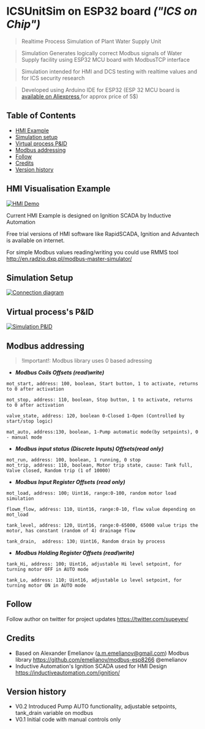 # ICSUnitSim on ESP32 board *("ICS on Chip")*

> Realtime Process Simulation of Plant Water Supply Unit

> Simulation Generates logically correct Modbus signals of Water Supply facility using ESP32 MCU board with ModbusTCP interface

> Simulation intended for HMI and DCS testing with realtime values and for ICS security research

> Developed using Arduino IDE for ESP32 (ESP 32 MCU board is <a href="https://www.aliexpress.com/wholesale?catId=0&initiative_id=SB_20200516160605&SearchText=esp32">available on Aliexpress </a> for approx price of 5$)


## Table of Contents

- [HMI Example](#HMI)
- [Simulation setup](#Simulation)
- [Virtual process P&ID](#Virtual)
- [Modbus addressing](#Modbus)
- [Follow](#Follow)
- [Credits](#Credits)
- [Version history](#Version)

## HMI Visualisation Example

<a href="https://github.com/akiUp/ICSUnitSim"><img src="https://github.com/akiUp/ICSUnitSim/blob/master/v02/img/ICSonChip.gif" title="HMI demo" alt="HMI Demo"></a>

Current HMI Example is designed on Ignition SCADA by Inductive Automation

Free trial versions of HMI software like RapidSCADA, Ignition and Advantech is available on internet.

For simple Modbus values reading/writing you could use RMMS tool http://en.radzio.dxp.pl/modbus-master-simulator/ 

## Simulation Setup

<a href="https://github.com/akiUp/ICSUnitSim"><img src="https://github.com/akiUp/ICSUnitSim/blob/master/Simulation%20diagram.png" title="Connection diagram" alt="Connection diagram"></a>

## Virtual process's P&ID

<a href="https://github.com/akiUp/ICSUnitSim"><img src="https://github.com/akiUp/ICSUnitSim/blob/master/v02/img/ICSUnitSimP%26IDv02.png" title="Simulation P&ID" alt="Simulation P&ID"></a>

## Modbus addressing

> !Important!: Modbus library uses 0 based adressing

- ***Modbus Coils Offsets (read\write)***
```shell
mot_start, address: 100, boolean, Start button, 1 to activate, returns to 0 after activation

mot_stop, address: 110, boolean, Stop button, 1 to activate, returns to 0 after activation

valve_state, address: 120, boolean 0-Closed 1-Open (Controlled by start/stop logic)

mat_auto, address:130, boolean, 1-Pump automatic mode(by setpoints), 0 - manual mode
```
- ***Modbus input status (Discrete Inputs) Offsets(read only)***
```shell
mot_run, address: 100, boolean, 1 running, 0 stop
mot_trip, address: 110, boolean, Motor trip state, cause: Tank full, Valve closed, Random trip (1 of 10000)
```
- ***Modbus Input Register Offsets (read only)***
```shell
mot_load, address: 100; Uint16, range:0-100, random motor load simulation

flowm_flow, address: 110, Uint16, range:0-10, flow value depending on mot_load 

tank_level, address: 120, Uint16, range:0-65000, 65000 value trips the motor, has constant (random of 4) drainage flow

tank_drain,  address: 130; Uint16, Random drain by process
```
- ***Modbus Holding Register Offsets (read\write)***
```shell
tank_Hi, address: 100; Uint16, adjustable Hi level setpoint, for turning motor OFF in AUTO mode

tank_Lo, address: 110; Uint16, adjustable Lo level setpoint, for turning motor ON in AUTO mode
```

## Follow 
Follow author on twitter for project updates
https://twitter.com/supeyev/

## Credits
- Based on Alexander Emelianov (a.m.emelianov@gmail.com) Modbus library
  https://github.com/emelianov/modbus-esp8266 @emelianov
- Inductive Automation's Ignition SCADA used for HMI Design https://inductiveautomation.com/ignition/

## Version history
- V0.2 Introduced Pump AUTO functionality, adjustable setpoints, tank_drain variable on modbus
- V0.1 Initial code with manual controls only 
